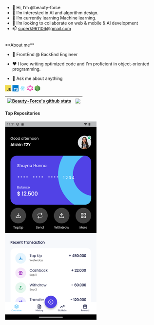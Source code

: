 - 👋 Hi, I’m @beauty-force
- 👀 I’m interested in AI and algorithm design.
- 🌱 I’m currently learning Machine learning.
- 💞️ I’m looking to collaborate on web & mobile & AI development
- 📫 superk961106@gmail.com

<br />
**About me**

- 💼 FrontEnd @ BackEnd Engineer

- ❤️ I love writing optimized code and I'm proficient in object-oriented programming.

- 💬 Ask me about anything

<code><img height="20" alt="javascript" src="https://raw.githubusercontent.com/github/explore/80688e429a7d4ef2fca1e82350fe8e3517d3494d/topics/javascript/javascript.png"></code>
<code><img height="20" alt="typescript" src="https://raw.githubusercontent.com/github/explore/80688e429a7d4ef2fca1e82350fe8e3517d3494d/topics/typescript/typescript.png"></code>
<code><img height="20" alt="react" src="https://raw.githubusercontent.com/github/explore/80688e429a7d4ef2fca1e82350fe8e3517d3494d/topics/react/react.png"></code>
<code><img height="20" alt="graphql" src="https://raw.githubusercontent.com/github/explore/5c058a388828bb5fde0bcafd4bc867b5bb3f26f3/topics/graphql/graphql.png"></code>
<code><img height="20" alt="nodejs" src="https://raw.githubusercontent.com/github/explore/80688e429a7d4ef2fca1e82350fe8e3517d3494d/topics/nodejs/nodejs.png"></code>    


| <a href="https://github.com/beauty-force/readme-state"><img align="center" src="https://github-readme-stats.vercel.app/api?username=beauty-force&show_icons=true&include_all_commits=true&theme=buefy&hide_border=true" alt="Beauty-Force's github stats" /></a> | <a href="https://github.com/beauty-force/readme-state"><img align="center" src="https://github-readme-stats.vercel.app/api/top-langs/?username=beauty-force&layout=compact&theme=buefy&hide_border=true" /></a> |
| ------------- | ------------- |

#### Top Repositories


<a href="https://github.com/beauty-force/flutter-wallet">
  <img align="center" width="300px" src="https://github.com/beauty-force/flutter-wallet/blob/main/screen/home.png" />
</a>
<br />

